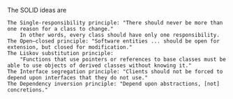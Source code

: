 The SOLID ideas are

    The Single-responsibility principle: "There should never be more than one reason for a class to change."
        In other words, every class should have only one responsibility.
    The Open–closed principle: "Software entities ... should be open for extension, but closed for modification."
    The Liskov substitution principle: 
        "Functions that use pointers or references to base classes must be able to use objects of derived classes without knowing it."
    The Interface segregation principle: "Clients should not be forced to depend upon interfaces that they do not use."
    The Dependency inversion principle: "Depend upon abstractions, [not] concretions."